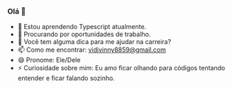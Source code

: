 ### Olá 👋

- 🌱 Estou aprendendo Typescript atualmente.
- 👯 Procurando por oportunidades de trabalho.
- 🤔 Você tem alguma dica para me ajudar na carreira?
- 📫 Como me encontrar: vidivinny8859@gmail.com
- 😄 Pronome: Ele/Dele
- ⚡ Curiosidade sobre mim: Eu amo ficar olhando para códigos tentando entender e ficar falando sozinho.
